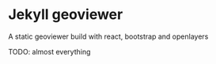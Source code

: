 # Jekyll geoviewer

A static geoviewer build with react, bootstrap and openlayers

TODO: almost everything
